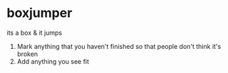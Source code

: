 boxjumper
=========

its a box &amp; it jumps

1. Mark anything that you haven't finished so that people don't think it's broken
2. Add anything you see fit
